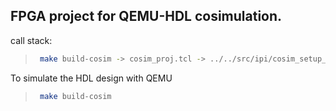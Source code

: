 ## FPGA project for QEMU-HDL cosimulation.

call stack:
>   ```bash
>    make build-cosim -> cosim_proj.tcl -> ../../src/ipi/cosim_setup_flow.tcl -> ../../src/ipi/cosim_default.bd.tcl
>   ```

To simulate the HDL design with QEMU
>
>   ```bash
>    make build-cosim
>   ```


